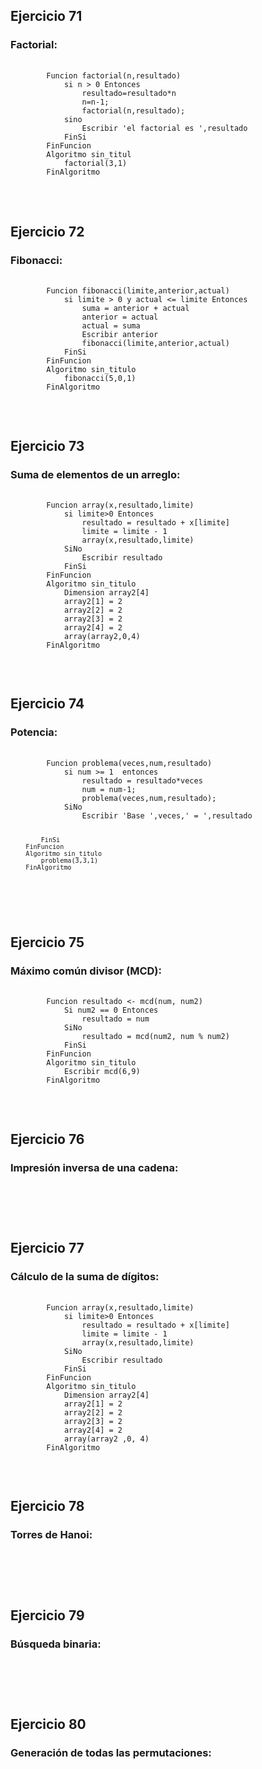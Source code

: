 <h2> Ejercicio 71 </h2>
<h3> Factorial: </h3>
<pre>
    <code>
        Funcion factorial(n,resultado)
            si n > 0 Entonces
                resultado=resultado*n
                n=n-1;
                factorial(n,resultado);
            sino
                Escribir 'el factorial es ',resultado
            FinSi
        FinFuncion
        Algoritmo sin_titul
            factorial(3,1)
        FinAlgoritmo
</code>
</pre>
<br>    

<h2> Ejercicio 72 </h2>
<h3> Fibonacci: </h3>
<pre>
    <code>
        Funcion fibonacci(limite,anterior,actual)
            si limite > 0 y actual <= limite Entonces
                suma = anterior + actual
                anterior = actual
                actual = suma
                Escribir anterior
                fibonacci(limite,anterior,actual)                
            FinSi
        FinFuncion
        Algoritmo sin_titulo
            fibonacci(5,0,1)           
        FinAlgoritmo
    </code>
</pre>
<br>    

<h2> Ejercicio 73 </h2>
<h3> Suma de elementos de un arreglo: </h3>
<pre>
    <code>
        Funcion array(x,resultado,limite)
            si limite>0 Entonces
                resultado = resultado + x[limite]
                limite = limite - 1
                array(x,resultado,limite)
            SiNo
                Escribir resultado
            FinSi
        FinFuncion
        Algoritmo sin_titulo
            Dimension array2[4] 
            array2[1] = 2
            array2[2] = 2
            array2[3] = 2
            array2[4] = 2
            array(array2,0,4)
        FinAlgoritmo
    </code>
</pre>
<br>    

<h2> Ejercicio 74 </h2>
<h3> Potencia: </h3>
<pre>
    <code>
        Funcion problema(veces,num,resultado)
            si num >= 1  entonces
                resultado = resultado*veces
                num = num-1;
                problema(veces,num,resultado);
            SiNo
                Escribir 'Base ',veces,' = ',resultado
                
            FinSi
        FinFuncion
        Algoritmo sin_titulo
            problema(3,3,1)         
        FinAlgoritmo
</code>
</pre>
<br>    

<h2> Ejercicio 75 </h2>
<h3> Máximo común divisor (MCD): </h3>
<pre>
    <code>
        Funcion resultado <- mcd(num, num2)
            Si num2 == 0 Entonces
                resultado = num
            SiNo
                resultado = mcd(num2, num % num2)
            FinSi
        FinFuncion
        Algoritmo sin_titulo
            Escribir mcd(6,9)
        FinAlgoritmo
    </code>
</pre>
<br>    

<h2> Ejercicio 76 </h2>
<h3> Impresión inversa de una cadena: </h3>
<pre>
    <code>
    </code>
</pre>
<br>    

<h2> Ejercicio 77 </h2>
<h3> Cálculo de la suma de dígitos: </h3>
<pre>
    <code>
        Funcion array(x,resultado,limite)
            si limite>0 Entonces
                resultado = resultado + x[limite]
                limite = limite - 1
                array(x,resultado,limite)
            SiNo
                Escribir resultado
            FinSi
        FinFuncion
        Algoritmo sin_titulo
            Dimension array2[4]
            array2[1] = 2
            array2[2] = 2
            array2[3] = 2
            array2[4] = 2
            array(array2 ,0, 4)
        FinAlgoritmo
    </code>
</pre>
<br>    

<h2> Ejercicio 78 </h2>
<h3> Torres de Hanoi: </h3>
<pre>
    <code>
    </code>
</pre>
<br>    

<h2> Ejercicio 79 </h2>
<h3> Búsqueda binaria: </h3>
<pre>
    <code>
    </code>
</pre>
<br>    

<h2> Ejercicio 80 </h2>
<h3> Generación de todas las permutaciones: </h3>
<pre>
    <code>
    </code>
</pre>
<br>    
